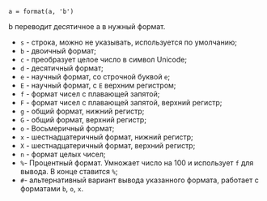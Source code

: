 `a = format(a, 'b')` 

b переводит десятичное а в нужный формат.

- `s` - строка, можно не указывать, используется по умолчанию;
- `b` - двоичный формат;
- `с` - преобразует целое число в символ Unicode;
- `d` - десятичный формат;
- `e` - научный формат, со строчной буквой `e`;
- `E` - научный формат, с `E` верхним регистром;
- `f` - формат чисел с плавающей запятой;
- `F` - формат чисел с плавающей запятой, верхний регистр;
- `g` - общий формат, нижний регистр;
- `G` - общий формат, верхний регистр;
- `o` - Восьмеричный формат;
- `x` - шестнадцатеричный формат, нижний регистр;
- `X` - шестнадцатеричный формат, верхний регистр;
- `n` - формат целых чисел;
- `%`- Процентный формат. Умножает число на 100 и использует `f` для вывода. В конце ставится `%`;
- `#`- альтернативный вариант вывода указанного формата, работает с форматами `b`, `o`, `x`.



